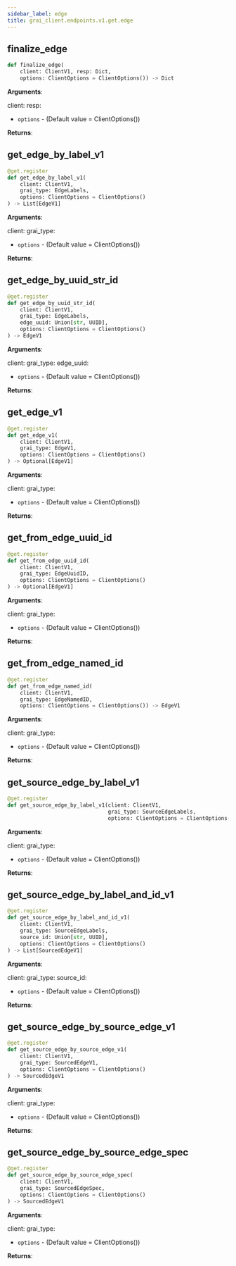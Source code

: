 ```yaml
---
sidebar_label: edge
title: grai_client.endpoints.v1.get.edge
---
```


## finalize\_edge

```python
def finalize_edge(
    client: ClientV1, resp: Dict,
    options: ClientOptions = ClientOptions()) -> Dict
```

**Arguments**:

  client:
  resp:
- `options` - (Default value = ClientOptions())


**Returns**:



## get\_edge\_by\_label\_v1

```python
@get.register
def get_edge_by_label_v1(
    client: ClientV1,
    grai_type: EdgeLabels,
    options: ClientOptions = ClientOptions()
) -> List[EdgeV1]
```

**Arguments**:

  client:
  grai_type:
- `options` - (Default value = ClientOptions())


**Returns**:



## get\_edge\_by\_uuid\_str\_id

```python
@get.register
def get_edge_by_uuid_str_id(
    client: ClientV1,
    grai_type: EdgeLabels,
    edge_uuid: Union[str, UUID],
    options: ClientOptions = ClientOptions()
) -> EdgeV1
```

**Arguments**:

  client:
  grai_type:
  edge_uuid:
- `options` - (Default value = ClientOptions())


**Returns**:



## get\_edge\_v1

```python
@get.register
def get_edge_v1(
    client: ClientV1,
    grai_type: EdgeV1,
    options: ClientOptions = ClientOptions()
) -> Optional[EdgeV1]
```

**Arguments**:

  client:
  grai_type:
- `options` - (Default value = ClientOptions())


**Returns**:



## get\_from\_edge\_uuid\_id

```python
@get.register
def get_from_edge_uuid_id(
    client: ClientV1,
    grai_type: EdgeUuidID,
    options: ClientOptions = ClientOptions()
) -> Optional[EdgeV1]
```

**Arguments**:

  client:
  grai_type:
- `options` - (Default value = ClientOptions())


**Returns**:



## get\_from\_edge\_named\_id

```python
@get.register
def get_from_edge_named_id(
    client: ClientV1,
    grai_type: EdgeNamedID,
    options: ClientOptions = ClientOptions()) -> EdgeV1
```

**Arguments**:

  client:
  grai_type:
- `options` - (Default value = ClientOptions())


**Returns**:



## get\_source\_edge\_by\_label\_v1

```python
@get.register
def get_source_edge_by_label_v1(client: ClientV1,
                                grai_type: SourceEdgeLabels,
                                options: ClientOptions = ClientOptions())
```

**Arguments**:

  client:
  grai_type:
- `options` - (Default value = ClientOptions())


**Returns**:



## get\_source\_edge\_by\_label\_and\_id\_v1

```python
@get.register
def get_source_edge_by_label_and_id_v1(
    client: ClientV1,
    grai_type: SourceEdgeLabels,
    source_id: Union[str, UUID],
    options: ClientOptions = ClientOptions()
) -> List[SourcedEdgeV1]
```

**Arguments**:

  client:
  grai_type:
  source_id:
- `options` - (Default value = ClientOptions())


**Returns**:



## get\_source\_edge\_by\_source\_edge\_v1

```python
@get.register
def get_source_edge_by_source_edge_v1(
    client: ClientV1,
    grai_type: SourcedEdgeV1,
    options: ClientOptions = ClientOptions()
) -> SourcedEdgeV1
```

**Arguments**:

  client:
  grai_type:
- `options` - (Default value = ClientOptions())


**Returns**:



## get\_source\_edge\_by\_source\_edge\_spec

```python
@get.register
def get_source_edge_by_source_edge_spec(
    client: ClientV1,
    grai_type: SourcedEdgeSpec,
    options: ClientOptions = ClientOptions()
) -> SourcedEdgeV1
```

**Arguments**:

  client:
  grai_type:
- `options` - (Default value = ClientOptions())


**Returns**:

